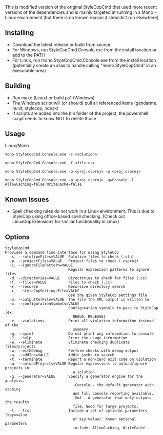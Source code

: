 This is modified version of the original StyleCopCmd that used more recent versions of the dependencies and is mainly targeted at running in a Mono + Linux environment (but there is no known reason it shouldn't run elsewhere)

Installing
----------
* Download the latest release or build from source. 
* For Windows, run StyleCopCmd.Console.exe from the install location or add to the PATH
* For Linux, run mono StyleCopCmd.Console.exe from the install location (potentially create an alias to handle calling "mono StyleCopCmd" in an executable area)

Building
--------
* Run make (Linux) or build.ps1 (Windows)
* The Windows script will (or should) pull all referenced items (gendarme, nunit, stylecop, ndesk)
* If scripts are added into the bin folder of the project, the powershell script needs to know NOT to delete those

Usage
------
Linux/Mono
```text
mono StyleCopCmd.Console.exe -s <solution>

mono StyleCopCmd.Console.exe -f <file.cs>

mono StyleCopCmd.Console.exe -p <proj.csproj> -p <proj.csproj>

mono StyleCopCmd.Console.exe -p <proj.csproj> -g=Console -l AllowCaching=false WriteCache=false
```

Known Issues
-----------
* Spell checking rules do not work in a Linux environment. This is due to StyleCop using office-based spell checking. (Check out LinuxCopExtensions for similar functionality in Linux)

Options
--------
```text
StyleCopCmd
Provides a command line interface for using StyleCop
  -s, --solutionFiles=VALUE  Solution files to check (.sln)
  -p, --projectFiles=VALUE   Project files to check (.csproj)
  -i, --ignoreFilePattern=VALUE
                             Regular expression patterns to ignore files
  -d, --directories=VALUE    Directories to check for files (.cs)
  -f, --files=VALUE          Files to check (.cs)
  -r, --recurse              Recursive directory search
  -c, --styleCopSettingsFile=VALUE
                             Use the given StyleCop settings file
  -o, --outputXmlFile=VALUE  The file the XML output is written to
  -x, --configurationSymbols=VALUE
                             Configuration symbols to pass to StyleCop (ex. 
                               DEBUG, RELEASE)
  -v, --violations           Print all violation information instead of the 
                               summary
  -q, --quiet                Do not print any information to console
  -?, --help                 Print the usage information
  -e, --eliminate            Eliminate checking duplicate files/projects
  -w, --withDebug            Perform checks with debug output
  -a, --addIns=VALUE         Addin paths to search
  -t, --terminate            Report a non-zero exit code on violation
  -u, --unloadProjects=VALUE Regular expressions to unload/ignore projects in 
                               a solution
  -g, --generator=VALUE      Specify a generator engine for the analysis.
                                Console - the default generator with caching 
                               and full console reporting available.
                                Xml - A generator that only outputs the results 
                               file. Good for large projects.
  -l, --list                 Include a set of optional parameters (key=value 
                               or key:value). Known optional parameters 
                               include: AllowCaching, WriteCache
```
